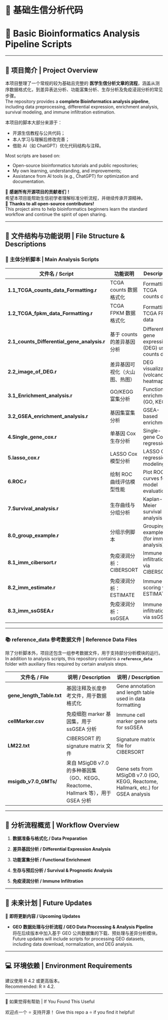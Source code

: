 # 🧬 基础生信分析代码  
# 🧬 Basic Bioinformatics Analysis Pipeline Scripts

---

## 📖 项目简介 | Project Overview

本项目整理了一个常规的较为基础且完整的 **医学生信分析文章的流程**，涵盖从测序数据格式化，到差异表达分析、功能富集分析、生存分析及免疫浸润分析的常见步骤。  
The repository provides a **complete Bioinformatics analysis pipeline**, including data preprocessing, differential expression, enrichment analysis, survival modeling, and immune infiltration estimation.

本项目的脚本大部分来源于：
- 开源生信教程与公共代码；
- 本人学习与理解后修改完善；
- 借助 AI（如 ChatGPT）优化代码结构与注释。  

Most scripts are based on:
- Open-source bioinformatics tutorials and public repositories;  
- My own learning, understanding, and improvements;  
- Assistance from AI tools (e.g., ChatGPT) for optimization and documentation.  

🙏 **感谢所有开源项目的贡献者们！**  
希望本项目能帮助生信初学者理解标准分析流程，并继续传承开源精神。  
🙏 **Thanks to all open-source contributors!**  
This project aims to help bioinformatics beginners learn the standard workflow and continue the spirit of open sharing.

---

## 🧩 文件结构与功能说明 | File Structure & Descriptions

### 📁 主体分析脚本 | Main Analysis Scripts

| 文件名 / Script | 功能说明 | Description |
|------------------|------------------------|------------------------|
| **1.1_TCGA_counts_data_Formatting.r** | TCGA counts 数据格式化 | Formatting TCGA counts data |
| **1.2_TCGA_fpkm_data_Formatting.r** | TCGA FPKM 数据格式化 | Formatting TCGA FPKM data |
| **2.1_counts_Differential_gene_analysis.r** | 基于 counts 的差异基因分析 | Differential gene expression (DEG) using counts data |
| **2.2_image_of_DEG.r** | 差异基因可视化（火山图、热图） | DEG visualization (volcano & heatmap) |
| **3.1_Enrichment_analysis.r** | GO/KEGG 富集分析 | Functional enrichment (GO, KEGG) |
| **3.2_GSEA_enrichment_analysis.r** | 基因集富集分析 | GSEA-based enrichment |
| **4.Single_gene_cox.r** | 单基因 Cox 生存分析 | Single-gene Cox regression |
| **5.lasso_cox.r** | LASSO Cox 模型分析 | LASSO Cox regression modeling |
| **6.ROC.r** | 绘制 ROC 曲线评估模型性能 | Plot ROC curves for model evaluation |
| **7.Survival_analysis.r** | 生存曲线与分组分析 | Kaplan-Meier survival analysis |
| **8.0_group_example.r** | 分组示例脚本 | Grouping example (for immune analysis) |
| **8.1_imm_cibersort.r** | 免疫浸润分析：CIBERSORT | Immune infiltration via CIBERSORT |
| **8.2_imm_estimate.r** | 免疫浸润分析：ESTIMATE | Immune scoring via ESTIMATE |
| **8.3_imm_ssGSEA.r** | 免疫浸润分析：ssGSEA | Immune infiltration via ssGSEA |

---

### 📚 reference_data 参考数据文件 | Reference Data Files

除了分析脚本外，项目还包含一组参考数据文件，用于支持部分分析模块的运行。  
In addition to analysis scripts, this repository contains a **`reference_data`** folder with auxiliary files required by certain analysis steps.

| 文件名 / File | 说明 / Description | 说明 / Description |
|----------------|--------------------|--------------------|
| **gene_length_Table.txt** | 基因注释及长度参考文件，用于数据格式化 | Gene annotation and length table used in data formatting |
| **cellMarker.csv** | 免疫细胞 marker 基因集，用于 ssGSEA 分析 | Immune cell marker gene sets for ssGSEA |
| **LM22.txt** | CIBERSORT 的 signature matrix 文件 | Signature matrix file for CIBERSORT |
| **msigdb_v7.0_GMTs/** | 来自 MSigDB v7.0 的多种基因集（GO、KEGG、Reactome、Hallmark 等），用于 GSEA 分析 | Gene sets from MSigDB v7.0 (GO, KEGG, Reactome, Hallmark, etc.) for GSEA analysis |

---

## 🧠 分析流程概览 | Workflow Overview

1. **数据准备与格式化 / Data Preparation**

2. **差异基因分析 / Differential Expression Analysis**

3. **功能富集分析 / Functional Enrichment**

4. **生存与预后分析 / Survival & Prognostic Analysis**

5. **免疫浸润分析 / Immune Infiltration**

---

## 🧩 未来计划 | Future Updates

📅 **即将更新内容 / Upcoming Updates**

- **GEO 数据处理与分析流程 / GEO Data Processing & Analysis Pipeline**  
  将在后续版本中加入基于 GEO 公共数据集的下载、预处理与差异分析模块。  
  Future updates will include scripts for processing GEO datasets, including data download, normalization, and DEG analysis.

---

## 💻 环境依赖 | Environment Requirements

建议使用 R 4.2 或更高版本。  
Recommended: R ≥ 4.2.  

---

🌟 如果觉得有帮助 | If You Found This Useful

欢迎点一个 ⭐️ 支持开源！
Give this repo a ⭐️ if you find it helpful!

